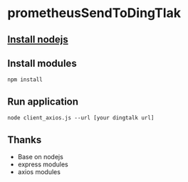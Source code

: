 
# prometheusSendToDingTlak
## [Install nodejs](http://nodejs.cn/download/)
## Install modules
`npm install`
## Run application
`node client_axios.js --url [your dingtalk url]`
## Thanks
+ Base on nodejs
+ express modules
+ axios modules
